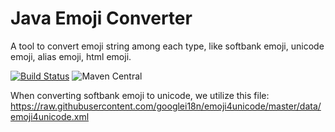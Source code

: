 # Java Emoji Converter

A tool to convert emoji string among each type,  like softbank emoji, unicode emoji, alias emoji, html emoji.

[![Build Status](https://travis-ci.org/binarywang/java-emoji-converter.svg?branch=develop)](https://travis-ci.org/binarywang/java-emoji-converter)
![Maven Central](https://img.shields.io/maven-central/v/com.github.binarywang/java-emoji-converter.svg)

When converting softbank emoji to unicode, we utilize this file:
https://raw.githubusercontent.com/googlei18n/emoji4unicode/master/data/emoji4unicode.xml
